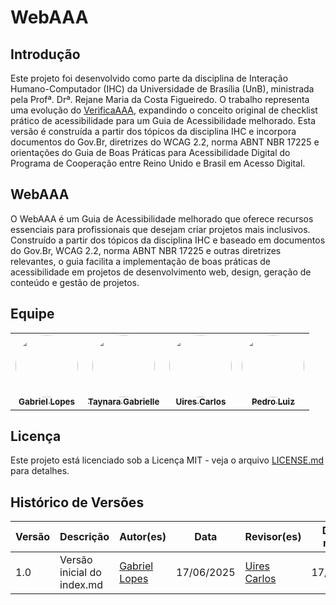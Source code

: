 # WebAAA

## Introdução

Este projeto foi desenvolvido como parte da disciplina de Interação Humano-Computador (IHC) da Universidade de Brasília (UnB), ministrada pela Profª. Drª. Rejane Maria da Costa Figueiredo. O trabalho representa uma evolução do [VerificaAAA](https://github.com/vitorfleonardo/VerificaAAA), expandindo o conceito original de checklist prático de acessibilidade para um Guia de Acessibilidade melhorado. Esta versão é construída a partir dos tópicos da disciplina IHC e incorpora documentos do Gov.Br, diretrizes do WCAG 2.2, norma ABNT NBR 17225 e orientações do Guia de Boas Práticas para Acessibilidade Digital do Programa de Cooperação entre Reino Unido e Brasil em Acesso Digital.

## WebAAA

O WebAAA é um Guia de Acessibilidade melhorado que oferece recursos essenciais para profissionais que desejam criar projetos mais inclusivos. Construído a partir dos tópicos da disciplina IHC e baseado em documentos do Gov.Br, WCAG 2.2, norma ABNT NBR 17225 e outras diretrizes relevantes, o guia facilita a implementação de boas práticas de acessibilidade em projetos de desenvolvimento web, design, geração de conteúdo e gestão de projetos.

## Equipe

<table align="center">
  <tr>
    <td align="center"><a href="https://github.com/BrzGab"><img style="border-radius: 50%;" src="https://github.com/BrzGab.png" width="100px;" alt=""/><br /><sub><b>Gabriel Lopes</b></sub></a><br />
    <td align="center"><a href="https://github.com/taybalau"><img style="border-radius: 50%;" src="https://github.com/taybalau.png" width="100px;" alt=""/><br /><sub><b>Taynara Gabrielle</b></sub></a><br />   
    <td align="center"><a href="https://github.com/uires2023"><img style="border-radius: 50%;" src="https://github.com/uires2023.png" width="100px;" alt=""/><br /><sub><b>Uires Carlos</b></sub></a><br />   
    <td align="center"><a href="https://github.com/pedroluizfo"><img style="border-radius: 50%;" src="https://github.com/pedroluizfo.png" width="100px;" alt=""/><br /><sub><b>Pedro Luiz</b></sub></a><br />
  </tr>
</table>

## Licença

Este projeto está licenciado sob a Licença MIT - veja o arquivo [LICENSE.md](https://github.com/vitorfleonardo/VerificaAAA/tree/main?tab=License-1-ov-file) para detalhes.

## Histórico de Versões

| Versão | Descrição                                                      | Autor(es)                            | Data       | Revisor(es)         | Data de revisão |
|--------|----------------------------------------------------------------|--------------------------------------|------------|---------------------|------------------|
| 1.0    | Versão inicial do index.md                                      | [Gabriel Lopes](https://github.com/BrzGab) | 17/06/2025 | [Uires Carlos](https://github.com/uires2023)     | 17/06/2025       |